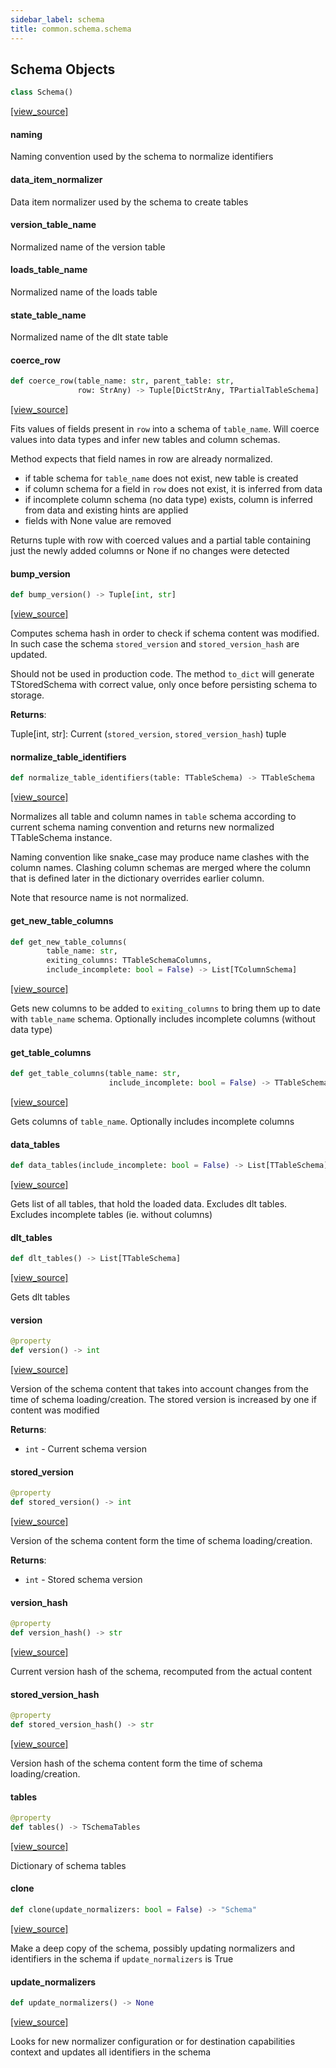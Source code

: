 ```yaml
---
sidebar_label: schema
title: common.schema.schema
---
```


## Schema Objects

```python
class Schema()
```

[[view_source]](https://github.com/dlt-hub/dlt/blob/30d0f64fb2cdbacc2e88fdb304371650f417e1f0/dlt/common/schema/schema.py#L20)

#### naming

Naming convention used by the schema to normalize identifiers

#### data\_item\_normalizer

Data item normalizer used by the schema to create tables

#### version\_table\_name

Normalized name of the version table

#### loads\_table\_name

Normalized name of the loads table

#### state\_table\_name

Normalized name of the dlt state table

#### coerce\_row

```python
def coerce_row(table_name: str, parent_table: str,
               row: StrAny) -> Tuple[DictStrAny, TPartialTableSchema]
```

[[view_source]](https://github.com/dlt-hub/dlt/blob/30d0f64fb2cdbacc2e88fdb304371650f417e1f0/dlt/common/schema/schema.py#L154)

Fits values of fields present in `row` into a schema of `table_name`. Will coerce values into data types and infer new tables and column schemas.

Method expects that field names in row are already normalized.
* if table schema for `table_name` does not exist, new table is created
* if column schema for a field in `row` does not exist, it is inferred from data
* if incomplete column schema (no data type) exists, column is inferred from data and existing hints are applied
* fields with None value are removed

Returns tuple with row with coerced values and a partial table containing just the newly added columns or None if no changes were detected

#### bump\_version

```python
def bump_version() -> Tuple[int, str]
```

[[view_source]](https://github.com/dlt-hub/dlt/blob/30d0f64fb2cdbacc2e88fdb304371650f417e1f0/dlt/common/schema/schema.py#L209)

Computes schema hash in order to check if schema content was modified. In such case the schema ``stored_version`` and ``stored_version_hash`` are updated.

Should not be used in production code. The method ``to_dict`` will generate TStoredSchema with correct value, only once before persisting schema to storage.

**Returns**:

  Tuple[int, str]: Current (``stored_version``, ``stored_version_hash``) tuple

#### normalize\_table\_identifiers

```python
def normalize_table_identifiers(table: TTableSchema) -> TTableSchema
```

[[view_source]](https://github.com/dlt-hub/dlt/blob/30d0f64fb2cdbacc2e88fdb304371650f417e1f0/dlt/common/schema/schema.py#L253)

Normalizes all table and column names in `table` schema according to current schema naming convention and returns
new normalized TTableSchema instance.

Naming convention like snake_case may produce name clashes with the column names. Clashing column schemas are merged
where the column that is defined later in the dictionary overrides earlier column.

Note that resource name is not normalized.

#### get\_new\_table\_columns

```python
def get_new_table_columns(
        table_name: str,
        exiting_columns: TTableSchemaColumns,
        include_incomplete: bool = False) -> List[TColumnSchema]
```

[[view_source]](https://github.com/dlt-hub/dlt/blob/30d0f64fb2cdbacc2e88fdb304371650f417e1f0/dlt/common/schema/schema.py#L282)

Gets new columns to be added to `exiting_columns` to bring them up to date with `table_name` schema. Optionally includes incomplete columns (without data type)

#### get\_table\_columns

```python
def get_table_columns(table_name: str,
                      include_incomplete: bool = False) -> TTableSchemaColumns
```

[[view_source]](https://github.com/dlt-hub/dlt/blob/30d0f64fb2cdbacc2e88fdb304371650f417e1f0/dlt/common/schema/schema.py#L294)

Gets columns of `table_name`. Optionally includes incomplete columns

#### data\_tables

```python
def data_tables(include_incomplete: bool = False) -> List[TTableSchema]
```

[[view_source]](https://github.com/dlt-hub/dlt/blob/30d0f64fb2cdbacc2e88fdb304371650f417e1f0/dlt/common/schema/schema.py#L301)

Gets list of all tables, that hold the loaded data. Excludes dlt tables. Excludes incomplete tables (ie. without columns)

#### dlt\_tables

```python
def dlt_tables() -> List[TTableSchema]
```

[[view_source]](https://github.com/dlt-hub/dlt/blob/30d0f64fb2cdbacc2e88fdb304371650f417e1f0/dlt/common/schema/schema.py#L305)

Gets dlt tables

#### version

```python
@property
def version() -> int
```

[[view_source]](https://github.com/dlt-hub/dlt/blob/30d0f64fb2cdbacc2e88fdb304371650f417e1f0/dlt/common/schema/schema.py#L313)

Version of the schema content that takes into account changes from the time of schema loading/creation.
The stored version is increased by one if content was modified

**Returns**:

- `int` - Current schema version

#### stored\_version

```python
@property
def stored_version() -> int
```

[[view_source]](https://github.com/dlt-hub/dlt/blob/30d0f64fb2cdbacc2e88fdb304371650f417e1f0/dlt/common/schema/schema.py#L323)

Version of the schema content form the time of schema loading/creation.

**Returns**:

- `int` - Stored schema version

#### version\_hash

```python
@property
def version_hash() -> str
```

[[view_source]](https://github.com/dlt-hub/dlt/blob/30d0f64fb2cdbacc2e88fdb304371650f417e1f0/dlt/common/schema/schema.py#L332)

Current version hash of the schema, recomputed from the actual content

#### stored\_version\_hash

```python
@property
def stored_version_hash() -> str
```

[[view_source]](https://github.com/dlt-hub/dlt/blob/30d0f64fb2cdbacc2e88fdb304371650f417e1f0/dlt/common/schema/schema.py#L337)

Version hash of the schema content form the time of schema loading/creation.

#### tables

```python
@property
def tables() -> TSchemaTables
```

[[view_source]](https://github.com/dlt-hub/dlt/blob/30d0f64fb2cdbacc2e88fdb304371650f417e1f0/dlt/common/schema/schema.py#L346)

Dictionary of schema tables

#### clone

```python
def clone(update_normalizers: bool = False) -> "Schema"
```

[[view_source]](https://github.com/dlt-hub/dlt/blob/30d0f64fb2cdbacc2e88fdb304371650f417e1f0/dlt/common/schema/schema.py#L362)

Make a deep copy of the schema, possibly updating normalizers and identifiers in the schema if `update_normalizers` is True

#### update\_normalizers

```python
def update_normalizers() -> None
```

[[view_source]](https://github.com/dlt-hub/dlt/blob/30d0f64fb2cdbacc2e88fdb304371650f417e1f0/dlt/common/schema/schema.py#L371)

Looks for new normalizer configuration or for destination capabilities context and updates all identifiers in the schema

